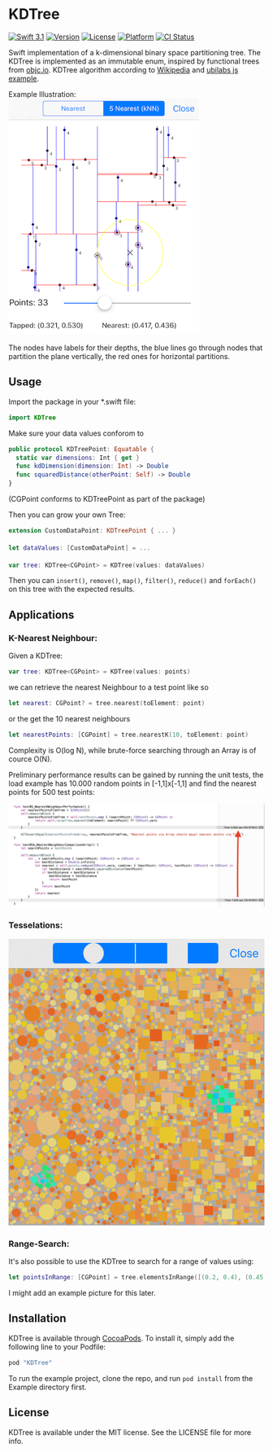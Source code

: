 # KDTree

[![Swift 3.1](https://img.shields.io/badge/Swift-3.1-orange.svg?style=flat)](https://swift.org/)
[![Version](https://img.shields.io/cocoapods/v/KDTree.svg?style=flat)](http://cocoapods.org/pods/KDTree)
[![License](https://img.shields.io/cocoapods/l/KDTree.svg?style=flat)](http://cocoapods.org/pods/KDTree)
[![Platform](https://img.shields.io/cocoapods/p/KDTree.svg?style=flat)](http://cocoapods.org/pods/KDTree)
[![CI Status](http://img.shields.io/travis/Bersaelor/KDTree.svg?style=flat)](https://travis-ci.org/Bersaelor/KDTree)

Swift implementation of a k-dimensional binary space partitioning tree.
The KDTree is implemented as an immutable enum, inspired by functional trees from [objc.io](https://www.objc.io/books/functional-swift/).
KDTree algorithm according to [Wikipedia](https://en.wikipedia.org/wiki/K-d_tree) and [ubilabs js example](https://github.com/ubilabs/kd-tree-javascript).

Example Illustration:
![Example Illustration](/Screenshots/kNearest.png?raw=true)

The nodes have labels for their depths, the blue lines go through nodes that partition the plane vertically, the red ones for horizontal partitions.


## Usage

Import the package in your *.swift file:
```swift
import KDTree
```

Make sure your data values conforom to 
```swift
public protocol KDTreePoint: Equatable {
  static var dimensions: Int { get }
  func kdDimension(dimension: Int) -> Double
  func squaredDistance(otherPoint: Self) -> Double
}
```
(CGPoint conforms to KDTreePoint as part of the package)

Then you can grow your own Tree:
```swift
extension CustomDataPoint: KDTreePoint { ... }

let dataValues: [CustomDataPoint] = ...

var tree: KDTree<CGPoint> = KDTree(values: dataValues)
```

Then you can `insert()`, `remove()`, `map()`, `filter()`, `reduce()` and `forEach()` on this tree with the expected results.

## Applications

### K-Nearest Neighbour:

Given a KDTree:

```swift
var tree: KDTree<CGPoint> = KDTree(values: points)
```

we can retrieve the nearest Neighbour to a test point like so
```swift
let nearest: CGPoint? = tree.nearest(toElement: point)
```

or the get the 10 nearest neighbours

```swift
let nearestPoints: [CGPoint] = tree.nearestK(10, toElement: point)
```

Complexity is O(log N), while brute-force searching through an Array is of cource O(N).

Preliminary performance results can be gained by running the unit tests, the load example has 10.000 random points in [-1,1]x[-1,1] and find the nearest points for 500 test points:

![Performance Results](/Screenshots/performance.png?raw=true)


### Tesselations:

![Tesselation Example](/Screenshots/tesselations.png?raw=true)

### Range-Search:

It's also possible to use the KDTree to search for a range of values using:
```swift
let pointsInRange: [CGPoint] = tree.elementsInRange([(0.2, 0.4), (0.45, 0.75)])
```
I might add an example picture for this later.

## Installation

KDTree is available through [CocoaPods](http://cocoapods.org). To install
it, simply add the following line to your Podfile:

```ruby
pod "KDTree"
```

To run the example project, clone the repo, and run `pod install` from the Example directory first.

## License

KDTree is available under the MIT license. See the LICENSE file for more info.
